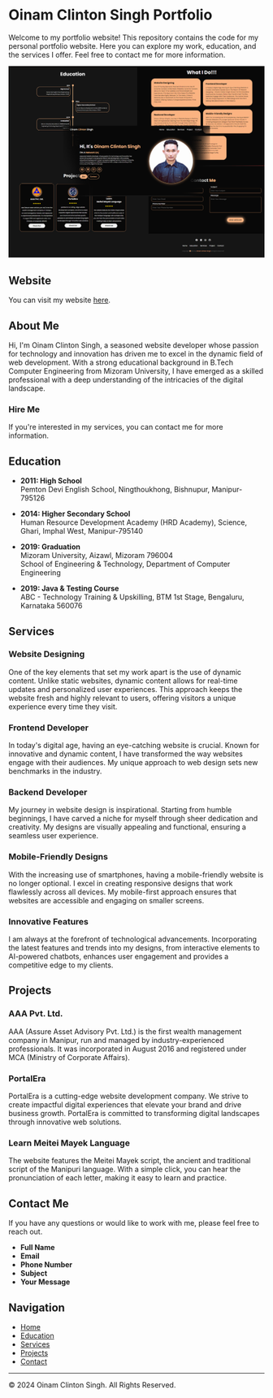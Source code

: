 # Oinam Clinton Singh Portfolio

Welcome to my portfolio website! This repository contains the code for my personal portfolio website. Here you can explore my work, education, and the services I offer. Feel free to contact me for more information.

![Alt text](https://github.com/oinamclintonsingh/Oinam-Clinton-Singh-Portfolio/blob/98caee12438599e5fd5e8a4edc69690f0b7129c5/assets/images/Oinam-Clinton-Singh-Portfolio.png)


## Website

You can visit my website [here](https://oinamclintonsingh.github.io/Oinam-Clinton-Singh-Portfolio/).

## About Me

Hi, I'm Oinam Clinton Singh, a seasoned website developer whose passion for technology and innovation has driven me to excel in the dynamic field of web development. With a strong educational background in B.Tech Computer Engineering from Mizoram University, I have emerged as a skilled professional with a deep understanding of the intricacies of the digital landscape.

### Hire Me

If you're interested in my services, you can contact me for more information.


## Education

- **2011: High School**  
  Pemton Devi English School, Ningthoukhong, Bishnupur, Manipur-795126

- **2014: Higher Secondary School**  
  Human Resource Development Academy (HRD Academy), Science, Ghari, Imphal West, Manipur-795140

- **2019: Graduation**  
  Mizoram University, Aizawl, Mizoram 796004  
  School of Engineering & Technology, Department of Computer Engineering

- **2019: Java & Testing Course**  
  ABC - Technology Training & Upskilling, BTM 1st Stage, Bengaluru, Karnataka 560076

## Services

### Website Designing

One of the key elements that set my work apart is the use of dynamic content. Unlike static websites, dynamic content allows for real-time updates and personalized user experiences. This approach keeps the website fresh and highly relevant to users, offering visitors a unique experience every time they visit.

### Frontend Developer

In today's digital age, having an eye-catching website is crucial. Known for innovative and dynamic content, I have transformed the way websites engage with their audiences. My unique approach to web design sets new benchmarks in the industry.

### Backend Developer

My journey in website design is inspirational. Starting from humble beginnings, I have carved a niche for myself through sheer dedication and creativity. My designs are visually appealing and functional, ensuring a seamless user experience.

### Mobile-Friendly Designs

With the increasing use of smartphones, having a mobile-friendly website is no longer optional. I excel in creating responsive designs that work flawlessly across all devices. My mobile-first approach ensures that websites are accessible and engaging on smaller screens.

### Innovative Features

I am always at the forefront of technological advancements. Incorporating the latest features and trends into my designs, from interactive elements to AI-powered chatbots, enhances user engagement and provides a competitive edge to my clients.

## Projects

### AAA Pvt. Ltd.

AAA (Assure Asset Advisory Pvt. Ltd.) is the first wealth management company in Manipur, run and managed by industry-experienced professionals. It was incorporated in August 2016 and registered under MCA (Ministry of Corporate Affairs).



### PortalEra

PortalEra is a cutting-edge website development company. We strive to create impactful digital experiences that elevate your brand and drive business growth. PortalEra is committed to transforming digital landscapes through innovative web solutions.



### Learn Meitei Mayek Language

The website features the Meitei Mayek script, the ancient and traditional script of the Manipuri language. With a simple click, you can hear the pronunciation of each letter, making it easy to learn and practice.



## Contact Me

If you have any questions or would like to work with me, please feel free to reach out.

- **Full Name**
- **Email**
- **Phone Number**
- **Subject**
- **Your Message**



## Navigation

- [Home](https://oinamclintonsingh.github.io/Oinam-Clinton-Singh-Portfolio/)
- [Education](https://oinamclintonsingh.github.io/Oinam-Clinton-Singh-Portfolio/#Education)
- [Services](https://oinamclintonsingh.github.io/Oinam-Clinton-Singh-Portfolio/#Services)
- [Projects](https://oinamclintonsingh.github.io/Oinam-Clinton-Singh-Portfolio/#Project)
- [Contact](https://oinamclintonsingh.github.io/Oinam-Clinton-Singh-Portfolio/#Contact)

---

© 2024 Oinam Clinton Singh. All Rights Reserved.

